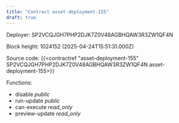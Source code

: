 ```yaml
---
title: "Contract asset-deployment-155"
draft: true
---
```

Deployer: SP2VCQJGH7PHP2DJK7Z0V48AGBHQAW3R3ZW1QF4N


 



Block height: 1024152 (2025-04-24T15:51:31.000Z)

Source code: {{<contractref "asset-deployment-155" SP2VCQJGH7PHP2DJK7Z0V48AGBHQAW3R3ZW1QF4N asset-deployment-155>}}

Functions:

* disable _public_
* run-update _public_
* can-execute _read_only_
* preview-update _read_only_
